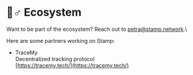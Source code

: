 # 🧙♂ Ecosystem

Want to be part of the ecosystem? Reach out to [petra@stamp.network](mailto:petra@stamp.network).\


Here are some partners working on Stamp:

* TraceMy\
  Decentralized tracking protocol\
  [https://tracemy.tech/](https://tracemy.tech/)

